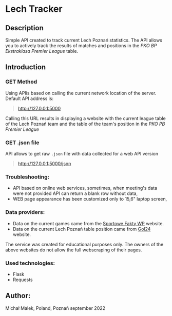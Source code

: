 # Lech Tracker

## Description
Simple API created to track current Lech Poznań statistics. The API allows you to actively track the results of matches 
and positions in the *PKO BP Ekstraklasa Premier League* table.


## Introduction
### GET Method
Using  APIis based on calling the current network location of the server. Default API address is:

> http://127.0.0.1:5000

Calling this URL results in displaying a website with the current league table of the Lech Poznań team and the 
table of the team's position in the *PKO PB Premier League*

### GET .json file
API allows to get raw `.json` file with data collected for a web API version

> http://127.0.0.1:5000/json

### Troubleshooting:
- API based on online web services, sometimes, when meeting's data were not provided API can return a blank row without 
data,
- WEB page appearance has been customized only to 15,6" laptop screen,

### Data providers:
- Data on the current games came from the [Sportowe Fakty WP](https://sportowefakty.wp.pl) website. 
- Data on the current Lech Poznań table position came from [Gol24](https://gol24.pl/) website.

The service was created for educational purposes only. The owners of the above websites do not allow the full 
webscraping of their pages.

### Used technologies:
- Flask
- Requests

## Author:
Michał Malek, Poland, Poznań september 2022

